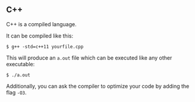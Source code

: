 ## C++

C++ is a compiled language.

It can be compiled like this:

    $ g++ -std=c++11 yourfile.cpp

This will produce an `a.out` file which can be executed like any other
executable:

    $ ./a.out

Additionally, you can ask the compiler to optimize your code by adding the
flag `-O3`.